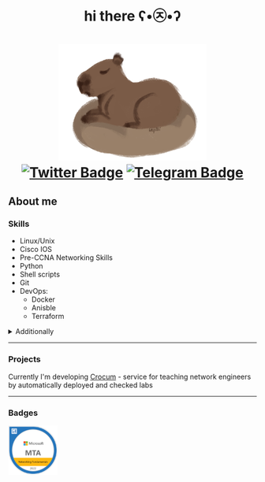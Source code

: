 <div id="header" align="center">
<h1>hi there ʕ•㉨•ʔ<h1>
<img src="pics/capybara.png" width="300"/>
<div id="badges">
<a href="https://twitter.com/ktp0li"><img src="https://img.shields.io/badge/Twitter-blue?style=for-the-badge&logo=twitter&logoColor=white" alt="Twitter Badge"/></a>
<a href="https://t.me/ktp0li"><img src="https://img.shields.io/badge/Telegram-2CA5E0?style=for-the-badge&logo=telegram&logoColor=white" alt="Telegram Badge"/></a><br>
</div>
</div>

## About me
### Skills 
- Linux/Unix
- Сisco IOS
- Pre-CCNA Networking Skills
- Python
- Shell scripts
- Git
- DevOps:
  * Docker
  * Anisble
  * Terraform
<details>
<summary>Additionally</summary>

- drawing pictures with anime girls and capybaras (separately)
</details>

---
### Projects
Currently I'm developing [Crocum](https://github.com/ktp0li/crocum) - service for teaching network engineers by automatically deployed and checked labs

---
### Badges
<a href="https://www.credly.com/badges/db32ce99-57e1-466c-afc8-d747eded2960/public_url"><img src="pics/mta.png" width="100"></a> 
